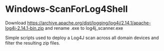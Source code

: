 # Windows-ScanForLog4Shell

Download https://archive.apache.org/dist/logging/log4j/2.14.1/apache-log4j-2.14.1-bin.zip and rename .exe to log4j_scanner.exe

Simple scripts used to deploy a Log4J scan across all domain devices and filter the resulting zip files.
